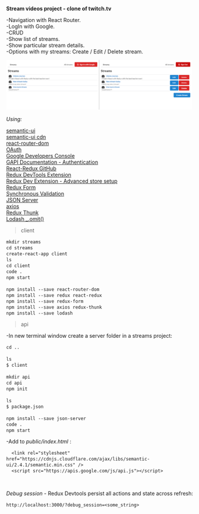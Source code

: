 **Stream videos project - clone of twitch.tv**

-Navigation with React Router.\
-LogIn with Google.\
-CRUD\
-Show list of streams.\
-Show particular stream details.\
-Options with my streams: Create / Edit / Delete stream.

<img src="public/img/streams.png" width="500">

_Using:_

[semantic-ui](https://semantic-ui.com/elements/list.html)\
[semantic-ui cdn](https://cdnjs.com/libraries/semantic-ui)\
[react-router-dom](https://github.com/ReactTraining/react-router/tree/master/packages/react-router-dom)\
[OAuth](https://developers.google.com/identity/protocols/oauth2/scopes)\
[Google Developers Console](https://console.developers.google.com/)\
[GAPI Documentation - Authentication](https://developers.google.com/identity/sign-in/web/reference#authentication)\
[React-Redux GitHub](https://github.com/reduxjs/react-redux)\
[Redux DevTools Extension](https://github.com/zalmoxisus/redux-devtools-extension)\
[Redux Dev Extension - Advanced store setup](https://github.com/zalmoxisus/redux-devtools-extension#12-advanced-store-setup)\
[Redux Form](https://redux-form.com/8.3.0/)\
[Synchronous Validation](https://redux-form.com/8.2.2/examples/syncvalidation/)\
[JSON Server](https://www.npmjs.com/package/json-server)\
[axios](https://www.npmjs.com/package/axios)\
[Redux Thunk](https://github.com/reduxjs/redux-thunk)\
[Lodash \_.omit()](https://lodash.com/docs/4.17.15#omit)

> client

```
mkdir streams
cd streams
create-react-app client
ls
cd client
code .
npm start

npm install --save react-router-dom
npm install --save redux react-redux
npm install --save redux-form
npm install --save axios redux-thunk
npm install --save lodash

```

> api

-In new terminal window create a server folder in a streams project:

```
cd ..

ls
$ client

mkdir api
cd api
npm init

ls
$ package.json

npm install --save json-server
code .
npm start
```

-Add to _public/index.html_ :

```
  <link rel="stylesheet" href="https://cdnjs.cloudflare.com/ajax/libs/semantic-ui/2.4.1/semantic.min.css" />
  <script src="https://apis.google.com/js/api.js"></script>
```

<br />

_Debug session_ - Redux Devtools persist all actions and state across refresh:

```
http://localhost:3000/?debug_session=<some_string>
```
